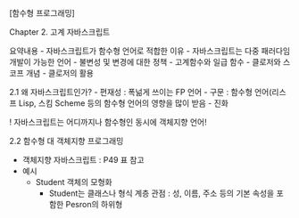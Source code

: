 [함수형 프로그래밍]

Chapter 2. 고계 자바스크립트

요약내용
	- 자바스크립트가 함수형 언어로 적합한 이유
	- 자바스크립트는 다중 패러다임 개발이 가능한 언어
	- 불변성 및 변경에 대한 정책
	- 고계함수와 일급 함수
	- 클로저와 스코프 개념
	- 클로저의 활용

2.1 왜 자바스크립트인가?
	- 편재성 : 폭넒게 쓰이는 FP 언어
	- 구문 : 함수형 언어(리스프 Lisp, 스킴 Scheme 등의 함수형 언어의 영향을 많이 받음
	- 진화

! 자바스크립트는 어디까지나 함수형인 동시에 객체지향 언어!

2.2 함수형 대 객체지향 프로그래밍
- 객체지향 자바스크립트 : P49 표 참고
- 예시 
    - Student 객체의 모형화
        - Student는 클래스나 형식 계층 관점 : 성, 이름, 주소 등의 기본 속성을 포함한 Pesron의 하위형
